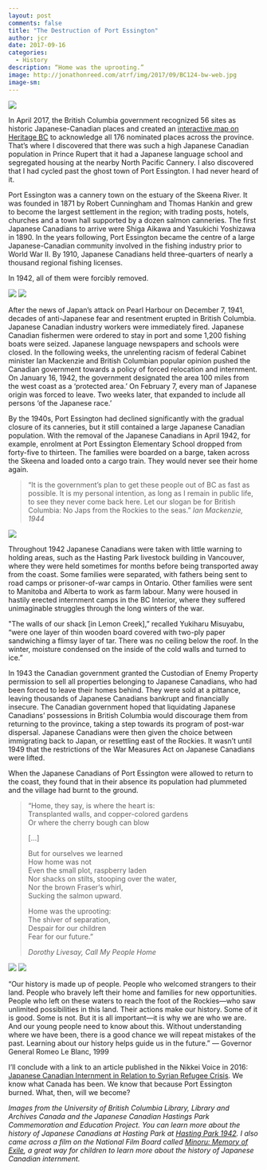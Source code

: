 ```yaml
---
layout: post
comments: false
title: "The Destruction of Port Essington"
author: jcr
date: 2017-09-16
categories:
  - History
description: “Home was the uprooting.”
image: http://jonathonreed.com/atrf/img/2017/09/BC124-bw-web.jpg
image-sm:
---
```


<img src="http://jonathonreed.com/atrf/img/2017/09/e010695747-v8-1-bw-web.jpg">

In April 2017, the British Columbia government recognized 56 sites as historic Japanese-Canadian places and created an <a href="https://secure.heritagebc.ca/japanese-canadian-map/">interactive map on Heritage BC</a> to acknowledge all 176 nominated places across the province. That’s where I discovered that there was such a high Japanese Canadian population in Prince Rupert that it had a Japanese language school and segregated housing at the nearby North Pacific Cannery. I also discovered that I had cycled past the ghost town of Port Essington. I had never heard of it.

Port Essington was a cannery town on the estuary of the Skeena River. It was founded in 1871 by Robert Cunningham and Thomas Hankin and grew to become the largest settlement in the region; with trading posts, hotels, churches and a town hall supported by a dozen salmon canneries. The first Japanese Canadians to arrive were Shiga Aikawa and Yasukichi Yoshizawa in 1890. In the years following, Port Essington became the centre of a large Japanese-Canadian community involved in the fishing industry prior to World War II. By 1910, Japanese Canadians held three-quarters of nearly a thousand regional fishing licenses.

In 1942, all of them were forcibly removed.

<img src="http://jonathonreed.com/atrf/img/2017/09/z-31a1e5ee-bw-web.jpg">

<img src="http://jonathonreed.com/atrf/img/2017/09/1941_boats-u1369-web.jpg">

After the news of Japan’s attack on Pearl Harbour on December 7, 1941, decades of anti-Japanese fear and resentment erupted in British Columbia. Japanese Canadian industry workers were immediately fired. Japanese Canadian fishermen were ordered to stay in port and some 1,200 fishing boats were seized. Japanese language newspapers and schools were closed. In the following weeks, the unrelenting racism of federal Cabinet minister Ian Mackenzie and British Columbian popular opinion pushed the Canadian government towards a policy of forced relocation and internment. On January 16, 1942, the government designated the area 100 miles from the west coast as a ‘protected area.’ On February 7, every man of Japanese origin was forced to leave. Two weeks later, that expanded to include all persons ‘of the Japanese race.’

By the 1940s, Port Essington had declined significantly with the gradual closure of its canneries, but it still contained a large Japanese Canadian population. With the removal of the Japanese Canadians in April 1942, for example, enrolment at Port Essington Elementary School dropped from forty-five to thirteen. The families were boarded on a barge, taken across the Skeena and loaded onto a cargo train. They would never see their home again.

<blockquote>“It is the government’s plan to get these people out of BC as fast as possible. It is my personal intention, as long as I remain in public life, to see they never come back here. Let our slogan be for British Columbia: No Japs from the Rockies to the seas.” <cite>Ian Mackenzie, 1944</cite></blockquote>

<img src="http://jonathonreed.com/atrf/img/2017/09/Internment-Map-Tashme-Project-11-web.jpg">

Throughout 1942 Japanese Canadians were taken with little warning to holding areas, such as the Hasting Park livestock building in Vancouver, where they were held sometimes for months before being transported away from the coast. Some families were separated, with fathers being sent to road camps or prisoner-of-war camps in Ontario. Other families were sent to Manitoba and Alberta to work as farm labour. Many were housed in hastily erected internment camps in the BC Interior, where they suffered unimaginable struggles through the long winters of the war.

"The walls of our shack [in Lemon Creek],” recalled Yukiharu Misuyabu, “were one layer of thin wooden board covered with two-ply paper sandwiching a flimsy layer of tar. There was no ceiling below the roof. In the winter, moisture condensed on the inside of the cold walls and turned to ice.”

In 1943 the Canadian government granted the Custodian of Enemy Property permission to sell all properties belonging to Japanese Canadians, who had been forced to leave their homes behind. They were sold at a pittance, leaving thousands of Japanese Canadians bankrupt and financially insecure. The Canadian government hoped that liquidating Japanese Canadians’ possessions in British Columbia would discourage them from returning to the province, taking a step towards its program of post-war dispersal. Japanese Canadians were then given the choice between immigrating back to Japan, or resettling east of the Rockies. It wasn’t until 1949 that the restrictions of the War Measures Act on Japanese Canadians were lifted.

When the Japanese Canadians of Port Essington were allowed to return to the coast, they found that in their absence its population had plummeted and the village had burnt to the ground.

<blockquote><p>“Home, they say, is where the heart is:<br>
Transplanted walls, and copper-colored gardens<br>
Or where the cherry bough can blow</p>
<p>[…]</p>
<p>But for ourselves we learned<br>
How home was not <br>
Even the small plot, raspberry laden<br>
Nor shacks on stilts, stooping over the water,<br>
Nor the brown Fraser’s whirl,<br>
Sucking the salmon upward.</p>
<p>Home was the uprooting:<br>
The shiver of separation,<br>
Despair for our children<br>
Fear for our future.”</p>
<cite>Dorothy Livesay, Call My People Home</cite></blockquote>

<img src="http://jonathonreed.com/atrf/img/2017/09/CP01123-web.jpg">

<img src="http://jonathonreed.com/atrf/img/2017/09/CP01123-002-web.jpg">

“Our history is made up of people. People who welcomed strangers to their land. People who bravely left their home and families for new opportunities. People who left on these waters to reach the foot of the Rockies—who saw unlimited possibilities in this land. Their actions make our history. Some of it is good. Some is not. But it is all important—it is why we are who we are. And our young people need to know about this. Without understanding where we have been, there is a good chance we will repeat mistakes of the past. Learning about our history helps guide us in the future.” — Governor General Romeo Le Blanc, 1999

I’ll conclude with a link to an article published in the Nikkei Voice in 2016: <a href="http://www.discovernikkei.org/en/journal/2016/2/11/japanese-internment-syrian-refugee/2/">Japanese Canadian Internment in Relation to Syrian Refugee Crisis</a>. We know what Canada has been. We know that because Port Essington burned. What, then, will we become?

<i>Images from the University of British Columbia Library, Library and Archives Canada and the Japanese Canadian Hastings Park Commemoration and Education Project. You can learn more about the history of Japanese Canadians at Hasting Park at <a href="http://hastingspark1942.ca/">Hasting Park 1942</a>. I also came across a film on the National Film Board called <a href="https://www.nfb.ca/film/minoru-memory-of-exile/">Minoru: Memory of Exile</a>, a great way for children to learn more about the history of Japanese Canadian internment.</i>